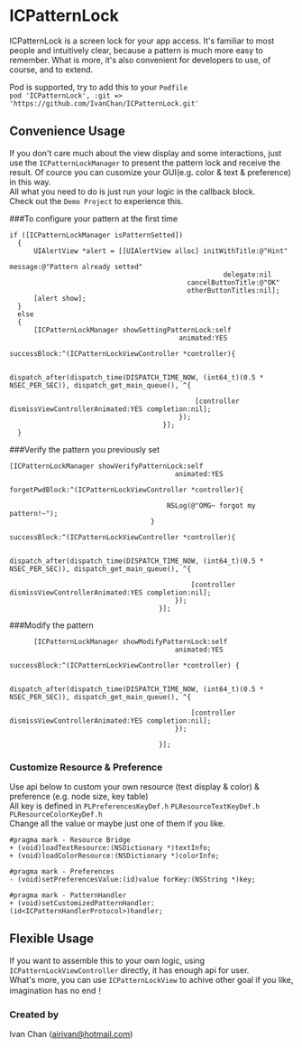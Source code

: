 # ICPatternLock
  ICPatternLock is a screen lock for your app access. It's familiar to most people and intuitively clear, 
  because a pattern is much more easy to remember.
  What is more, it's also convenient for developers to use, of course, and to extend.
 
 Pod is supported, try to add this to your `Podfile` </br>
 `pod 'ICPatternLock', :git => 'https://github.com/IvanChan/ICPatternLock.git'`
 
Convenience Usage
-----
  If you don't care much about the view display and some interactions, just use the `ICPatternLockManager` to present the pattern
  lock and receive the result.
  Of cource you can cusomize your GUI(e.g. color & text & preference) in this way. 
  </br>All what you need to do is just run your logic in the callback block.
  </br>Check out the `Demo Project` to experience this.

###To configure your pattern at the first time
  ```
  if ([ICPatternLockManager isPatternSetted])
    {
        UIAlertView *alert = [[UIAlertView alloc] initWithTitle:@"Hint"
                                                        message:@"Pattern already setted"
                                                       delegate:nil
                                              cancelButtonTitle:@"OK"
                                              otherButtonTitles:nil];
        [alert show];
    }
    else
    {
        [ICPatternLockManager showSettingPatternLock:self
                                            animated:YES
                                        successBlock:^(ICPatternLockViewController *controller){
            
                                            dispatch_after(dispatch_time(DISPATCH_TIME_NOW, (int64_t)(0.5 * NSEC_PER_SEC)), dispatch_get_main_queue(), ^{
                                                
                                                [controller dismissViewControllerAnimated:YES completion:nil];
                                            });
                                        }];
    }
  ```
###Verify the pattern you previously set
  ```
  [ICPatternLockManager showVerifyPatternLock:self
                                           animated:YES
                                     forgetPwdBlock:^(ICPatternLockViewController *controller){
                                         
                                         NSLog(@"OMG~ forgot my pattern!~");
                                     }
                                       successBlock:^(ICPatternLockViewController *controller){
                                           
                                           dispatch_after(dispatch_time(DISPATCH_TIME_NOW, (int64_t)(0.5 * NSEC_PER_SEC)), dispatch_get_main_queue(), ^{
                                               
                                               [controller dismissViewControllerAnimated:YES completion:nil];
                                           });
                                       }];
  ```
###Modify the pattern
  ```
        [ICPatternLockManager showModifyPatternLock:self
                                           animated:YES
                                       successBlock:^(ICPatternLockViewController *controller) {
                                           
                                           dispatch_after(dispatch_time(DISPATCH_TIME_NOW, (int64_t)(0.5 * NSEC_PER_SEC)), dispatch_get_main_queue(), ^{
                                               
                                               [controller dismissViewControllerAnimated:YES completion:nil];
                                           });
                                           
                                       }];
  ```
  
### Customize Resource & Preference
 Use api below to custom your own resource (text display & color) & preference (e.g. node size, key table)
 </br> All key is defined in `PLPreferencesKeyDef.h` `PLResourceTextKeyDef.h` `PLResourceColorKeyDef.h`
 </br> Change all the value or maybe just one of them if you like.
```
#pragma mark - Resource Bridge
+ (void)loadTextResource:(NSDictionary *)textInfo;
+ (void)loadColorResource:(NSDictionary *)colorInfo;

#pragma mark - Preferences
- (void)setPreferencesValue:(id)value forKey:(NSString *)key;

#pragma mark - PatternHandler
+ (void)setCustomizedPatternHandler:(id<ICPatternHandlerProtocol>)handler;
```

Flexible Usage
-----
 If you want to assemble this to your own logic, using `ICPatternLockViewController` directly, it has enough api for user.
 </br>What's more, you can use `ICPatternLockView` to achive other goal if you like, imagination has no end！
 
### Created by
 Ivan Chan (airivan@hotmail.com)
